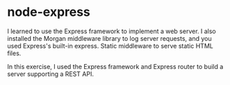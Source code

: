 # node-express

I learned to use the Express framework to implement a web server.
I also installed the Morgan middleware library to log server requests, and you used Express's built-in express.
Static middleware to serve static HTML files.

In this exercise, I used the Express framework and Express router to build a server supporting a REST API.
